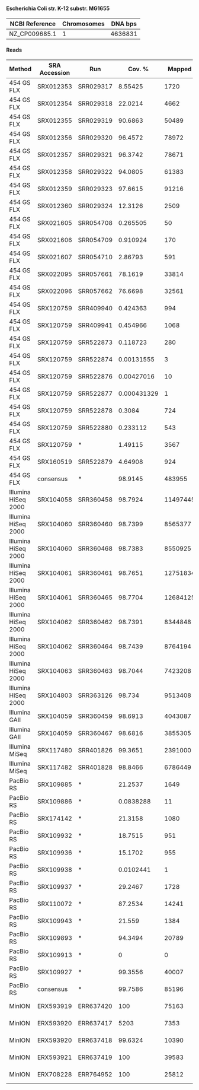 #### Escherichia Coli str. K-12 substr. MG1655

| NCBI Reference | Chromosomes | DNA bps |
|----------------|-------------|---------|
| NZ_CP009685.1  |           1 | 4636831 |

#### Reads

|        Method       | SRA Accession |    Run    |    Cov. %   |  Mapped  | Half-mapped | Unmapped |  Length  | Paired? | SNPs |
|---------------------|---------------|-----------|-------------|----------|-------------|----------|----------|---------|------|
| 454 GS FLX          | SRX012353     | SRR029317 |     8.55425 |     1720 |           0 |      218 | 105-411  | N       |   22 |
| 454 GS FLX          | SRX012354     | SRR029318 |     22.0214 |     4662 |           0 |      690 | 97-400   | N       |    3 |
| 454 GS FLX          | SRX012355     | SRR029319 |     90.6863 |    50489 |           0 |    62352 | 48-857   | N       |  104 |
| 454 GS FLX          | SRX012356     | SRR029320 |     96.4572 |    78972 |           0 |    31856 | 45-907   | N       |   69 |
| 454 GS FLX          | SRX012357     | SRR029321 |     96.3742 |    78671 |           0 |    35095 | 44-871   | N       |  105 |
| 454 GS FLX          | SRX012358     | SRR029322 |     94.0805 |    61383 |           0 |    52258 | 51-939   | N       |   63 |
| 454 GS FLX          | SRX012359     | SRR029323 |     97.6615 |    91216 |           0 |    52620 | 48-819   | N       |   35 |
| 454 GS FLX          | SRX012360     | SRR029324 |     12.3126 |     2509 |           0 |      253 | 95-427   | N       |   23 |
| 454 GS FLX          | SRX021605     | SRR054708 |    0.265505 |       50 |           0 |    29984 | 39-403   | N       |    1 |
| 454 GS FLX          | SRX021606     | SRR054709 |    0.910924 |      170 |           0 |    79075 | 39-506   | N       |    0 |
| 454 GS FLX          | SRX021607     | SRR054710 |     2.86793 |      591 |           0 |   192695 | 39-424   | N       |   10 |
| 454 GS FLX          | SRX022095     | SRR057661 |     78.1619 |    33814 |           0 |   220658 | 40-826   | N       |  181 |
| 454 GS FLX          | SRX022096     | SRR057662 |     76.6698 |    32561 |           0 |   214483 | 39-1086  | N       |  160 |
| 454 GS FLX          | SRX120759     | SRR409940 |    0.424363 |      994 |         980 |       38 | 2-98     | Y       |    0 |
| 454 GS FLX          | SRX120759     | SRR409941 |    0.454966 |     1068 |        1060 |       56 | 10-107   | Y       |    0 |
| 454 GS FLX          | SRX120759     | SRR522873 |    0.118723 |      280 |         278 |       24 | 8-72     | Y       |    0 |
| 454 GS FLX          | SRX120759     | SRR522874 |  0.00131555 |        3 |           3 |        0 | 20-40    | Y       |    0 |
| 454 GS FLX          | SRX120759     | SRR522876 |  0.00427016 |       10 |          10 |        0 | 17-45    | Y       |    0 |
| 454 GS FLX          | SRX120759     | SRR522877 | 0.000431329 |        1 |           1 |        0 | 20-41    | Y       |    0 |
| 454 GS FLX          | SRX120759     | SRR522878 |      0.3084 |      724 |         720 |       28 | 9-92     | Y       |    0 |
| 454 GS FLX          | SRX120759     | SRR522880 |    0.233112 |      543 |         541 |       16 | 9-80     | Y       |    0 |
| 454 GS FLX          | SRX120759     | *         |     1.49115 |     3567 |        3565 |      162 | 8-107    | Y       |    0 |
| 454 GS FLX          | SRX160519     | SRR522879 |     4.64908 |      924 |           0 |      131 | 85-400   | Y       |    8 |
| 454 GS FLX          | consensus     | *         |     98.9145 |   483955 |           0 |  1964541 | 2-1086   | N       |   13 |
| Illumina HiSeq 2000 | SRX104058     | SRR360458 |     98.7924 | 11497445 |      132542 |   843024 | 101      | Y       |   33 |
| Illumina HiSeq 2000 | SRX104060     | SRR360460 |     98.7399 |  8565377 |      432658 |  1299554 | 93       | Y       |   16 |
| Illumina HiSeq 2000 | SRX104060     | SRR360468 |     98.7383 |  8550925 |      418407 |  1204622 | 93       | Y       |   24 |
| Illumina HiSeq 2000 | SRX104061     | SRR360461 |     98.7651 | 12751834 |      104942 |   208156 | 44       | Y       |   16 |
| Illumina HiSeq 2000 | SRX104061     | SRR360465 |     98.7704 | 12684125 |      105363 |   205642 | 44       | Y       |   16 |
| Illumina HiSeq 2000 | SRX104062     | SRR360462 |     98.7391 |  8344848 |      649455 |  3774934 | 101      | Y       |    9 |
| Illumina HiSeq 2000 | SRX104062     | SRR360464 |     98.7439 |  8764194 |      672065 |  4296748 | 101      | Y       |   15 |
| Illumina HiSeq 2000 | SRX104063     | SRR360463 |     98.7044 |  7423208 |      186254 |  1385632 | 93       | Y       |    9 |
| Illumina HiSeq 2000 | SRX104803     | SRR363126 |      98.734 |  9513408 |      332270 |  1413110 | 101      | Y       |   22 |
| Illumina GAII       | SRX104059     | SRR360459 |     98.6913 |  4043087 |      189392 |   786434 | 93       | Y       |   16 |
| Illumina GAII       | SRX104059     | SRR360467 |     98.6816 |  3855305 |      155235 |  1026352 | 93       | Y       |   21 |
| Illumina MiSeq      | SRX117480     | SRR401826 |     99.3651 |  2391000 |      200511 |   544484 | 151      | Y       |   12 |
| Illumina MiSeq      | SRX117482     | SRR401828 |     98.8466 |  6786449 |       97969 |   799544 | 151      | Y       |   36 |
| PacBio RS           | SRX109885     | *         |     21.2537 |     1649 |           0 |      255 | 45-1512  | N       |    0 |
| PacBio RS           | SRX109886     | *         |   0.0838288 |       11 |           0 |     1587 | 1-453    | N       |    0 |
| PacBio RS           | SRX174142     | *         |     21.3158 |     1080 |           0 |       11 | 41-2345  | N       |    1 |
| PacBio RS           | SRX109932     | *         |     18.7515 |      951 |           0 |     2790 | 1-3373   | N       |    0 |
| PacBio RS           | SRX109936     | *         |     15.1702 |      955 |           0 |     3127 | 1-2137   | N       |    0 |
| PacBio RS           | SRX109938     | *         |   0.0102441 |        1 |           0 |        3 | 495-631  | N       |    0 |
| PacBio RS           | SRX109937     | *         |     29.2467 |     1728 |           0 |     1512 | 1-2402   | N       |    0 |
| PacBio RS           | SRX110072     | *         |     87.2534 |    14241 |           0 |     4659 | 1-2981   | N       |    9 |
| PacBio RS           | SRX109943     | *         |      21.559 |     1384 |           0 |     1741 | 1-2575   | N       |    0 |
| PacBio RS           | SRX109893     | *         |     94.3494 |    20789 |           0 |     6471 | 1-3121   | N       |    7 |
| PacBio RS           | SRX109913     | *         |           0 |        0 |           0 |       54 | 2-487    | N       |    0 |
| PacBio RS           | SRX109927     | *         |     99.3556 |    40007 |           0 |    18069 | 1-3168   | N       |   22 |
| PacBio RS           | consensus     | *         |     99.7586 |    85196 |           0 |    40296 | 1-3373   | N       |   99 |
| MinION              | ERX593919     | ERR637420 |         100 |    75163 |           0 |    30670 | 5-115979 | N       | 2132 |
| MinION              | ERX593920     | ERR637417 |        5203 |     7353 |           0 |     4403 | 6-55002  | N       |  569 |
| MinION              | ERX593920     | ERR637418 |     99.6324 |    10390 |           0 |     5180 | 5-67443  | N       |  564 |
| MinION              | ERX593921     | ERR637419 |         100 |    39583 |           0 |    34652 | 5-94116  | N       | 2224 |
| MinION              | ERX708228     | ERR764952 |         100 |    25812 |           0 |      575 | 39-32085 | N       | 1759 |

